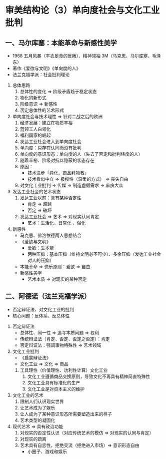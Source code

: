# 审美结构论（3）单向度社会与文化工业批判

## 一、马尔库塞：本能革命与新感性美学

- 1968 五月风暴（丰衣足食的反叛）、精神领袖 3M（马克思、马尔库塞、毛泽东）
- 著作《爱欲与文明》《单向度的人》
- 法兰克福学派：社会批判理论
1. 总体思路
    1. 总体性的变化 ⇒ 阶级矛盾趋于稳定状态
    2. 物化的新形式
    3. 阶级意识 ⇒ 新感性
    4. 否定总体性的艺术形式
2. 单向度社会与技术理性 ⇒ 针对二战之后的欧洲
    1. 经济发展：建立在物质丰裕
    2. 蓝领工人白领化
    3. 福利国家的崛起
    4. 发达工业社会进入到单向度社会
    5. 单向度：只存在认同而没有批判
    6. 单向度的意识形态：单向度的人（失去了否定和批判纬度的人）
    7. 随着丰裕、阶级对抗以隐蔽的状态存在
    8. 原因：
        - 技术进步「[异化](https://zh.wikipedia.org/wiki/%E9%A6%AC%E5%85%8B%E6%80%9D%E7%9A%84%E7%95%B0%E5%8C%96%E8%AB%96)、[商品拜物教](https://zh.wikipedia.org/zh-hans/%E5%95%86%E5%93%81%E6%8B%9C%E7%89%A9%E6%95%99)」
        - 技术看似中立 ⇒ 极权性（温柔的方式） ⇒ 丧失自由
    9. 对文化工业批判 ⇒ 传媒 ⇒ 制造虚假需求 ⇒ 麻痹大众
3. 发达工业社会的艺术状态
    1. 发达工业以前：具有某种否定性
        - 肯定 ⇒ 超越
        - 否定 ⇒ 破坏
    2. 发达工业社会 ⇒ 艺术 ⇒ 对现实认同肯定
        - 艺术：生活化、日常化 、俗化
4. 新感性
    - 马克思、佛洛依德两人思想结合
    - 《爱欲与文明》
        - 爱欲：生本能
        - 两种压抑：基本压抑（维持文明必不可少）、多余压抑（发达工业社会对人的压抑）
    - 本能革命 ⇒ 快乐原则：爱欲 ⇒ 自由
    - 新感性美学
        - 艺术本质 ⇒ 对现实的某种否定


## 二、阿德诺（法兰克福学派）

- 否定辩证法、对文化工业的批判
- 核心问题：反体系、反总体性
1. 否定辩证法
    - 总体性、同一性 ⇒  追寻本质问题 ⇒ 权利
    - 传统辩证法（肯定、否定、否定之否定）：肯定
    - 否定辩证法：强调事物特殊性 ⇒ 艺术领域
2. 文化工业批判
    - 《启蒙辩证法》
    - 文化工业 ⇒ 文化 ⇒ 商品
    1. 工具理性（价值理性、功利性计算）文化工业
        1. 文化工业遵循商品交换原则，导致文化不再具有精神简直特殊性
        2. 文化工业具有标准化的生产
        3. 文化工业是对资本主义的维护
3. 文化工业的艺术
    1. 限制人们认识现实世界
    2. 让艺术成为了娱乐
    3. 让人成为了某种意识形态所需要塑造出来的样子
    4. 艺术类型的凝固化
4. 现代艺术 ⇒ 具有政治功能
    1. 对现实的否定性认识（对应传统艺术的模仿 ⇒ 对现实的认同与肯定）
    2. 对现实的疏离
    3. 艺术具有自恋性，拒绝交流（拒绝进入市场）⇒ 意识形态自由
        - 小圈子、游戏和娱乐
